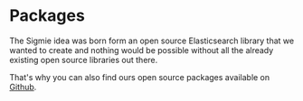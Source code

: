 # Packages

The Sigmie idea was born form an open source Elasticsearch library that we wanted to create and nothing would be possible without all the already existing open source libraries out there.

That's why you can also find ours open source packages available on [Github](https://github.com/sigmie).